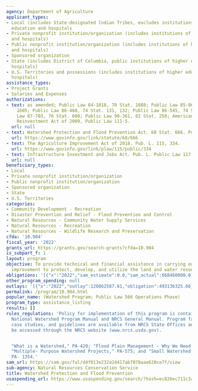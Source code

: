 ```yaml
---
agency: Department of Agriculture
applicant_types:
- Local (includes State-designated lndian Tribes, excludes institutions of higher
  education and hospitals
- Private nonprofit institution/organization (includes institutions of higher education
  and hospitals)
- Public nonprofit institution/organization (includes institutions of higher education
  and hospitals)
- Sponsored organization
- State (includes District of Columbia, public institutions of higher education and
  hospitals)
- U.S. Territories and possessions (includes institutions of higher education and
  hospitals)
assistance_types:
- Project Grants
- Salaries and Expenses
authorizations:
- text: as amended; Public Law 84-1018, 70 Stat. 1088; Public Law 85-865, 72 Stat.
    1605; Public Law 86-468, 74 Stat. 131, 132; Public Law 86-545, 74 Stat. 254; Public
    Law 87-703, 76 Stat. 608; Public Law 90-361, 82 Stat. 250; American Recovery and
    Reinvestment Act of 2009, Public Law 111-5.
  url: null
- text: Watershed Protection and Flood Prevention Act. 68 Stat. 666. Pub. L. 83, 566.
  url: https://www.govinfo.gov/link/statute/68/666
- text: The Agriculture Improvement Act of 2018. Pub. L. 115, 334.
  url: https://www.govinfo.gov/link/plaw/115/public/334
- text: Infrastructure Investment and Jobs Act. Pub. L. Public Law 117, 58.
  url: null
beneficiary_types:
- Local
- Private nonprofit institution/organization
- Public nonprofit institution/organization
- Sponsored organization
- State
- U.S. Territories
categories:
- Community Development - Recreation
- Disaster Prevention and Relief - Flood Prevention and Control
- Natural Resources - Community Water Supply Services
- Natural Resources - Recreation
- Natural Resources - Wildlife Research and Preservation
cfda: '10.904'
fiscal_year: '2022'
grants_url: https://grants.gov/search-grants?cfda=10.904
is_subpart_f: 1
layout: program
objective: To provide technical and financial assistance in carrying out works of
  improvement to protect, develop, and utilize the land and water resources in watersheds.
obligations: '[{"x":"2022","sam_estimate":0.0,"sam_actual":668460000.0,"usa_spending_actual":343977328.41},{"x":"2023","sam_estimate":1530764000.0,"sam_actual":0.0,"usa_spending_actual":294336002.12},{"x":"2024","sam_estimate":535844000.0,"sam_actual":0.0,"usa_spending_actual":144961268.83}]'
other_program_spending: null
outlays: '[{"x":"2022","outlay":120862587.61,"obligation":493136325.66},{"x":"2023","outlay":59318137.91,"obligation":160310657.63},{"x":"2024","outlay":23728021.75,"obligation":129827616.07}]'
permalink: /program/10.904.html
popular_name: (Watershed Program; Public Law 566 Operations Phase)
program_type: assistance_listing
results: []
rules_regulations: 'Policy for implementation of this program is contained in the
  National Watershed Program Manual and NRCS General Manual. Program fact sheets,
  case studies, and guidelines are available from NRCS State Offices and can also
  be accessed through the NRCS website (www.nrcs.usda.gov).


  "What is a Watershed," PA-420; "Flood Plain Management - Why We Need It," PA-1276;
  "Multiple- Purpose Watershed Projects," PA-575; and "Small Watershed Projects,"
  PA- 1354.'
sam_url: https://sam.gov/fal/d4f013e232a24417ab7070aae620ce7f/view
sub-agency: Natural Resources Conservation Service
title: Watershed Protection and Flood Prevention
usaspending_url: https://www.usaspending.gov/search/?hash=ec826ec711c3a2b017b2b931ac20732f
---
```

